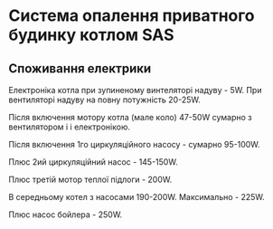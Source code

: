 # Система опалення приватного будинку котлом SAS
## Споживання електрики

Електроніка котла при зупиненому винтеляторі надуву - 5W. При вентиляторі надуву на повну потужність 20-25W.

Після включення мотору котла (мале коло) 47-50W сумарно з вентилятором і і електронікою.

Після включення 1го циркуляційного насосу - сумарно 95-100W.

Плюс 2ий циркуляційний насос - 145-150W.

Плюс третій мотор теплої підлоги - 200W.

В середньому котел з насосами 190-200W. Максимально - 225W.

Плюс насос бойлера - 250W.


